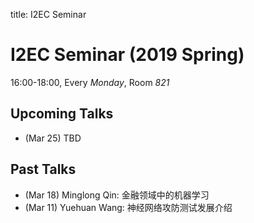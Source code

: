 title: I2EC Seminar

# I2EC Seminar (2019 Spring)

16:00-18:00, Every *Monday*, Room *821*

## Upcoming Talks
* (Mar 25) TBD
## Past Talks
* (Mar 18) Minglong Qin: 金融领域中的机器学习
* (Mar 11) Yuehuan Wang: 神经网络攻防测试发展介绍

